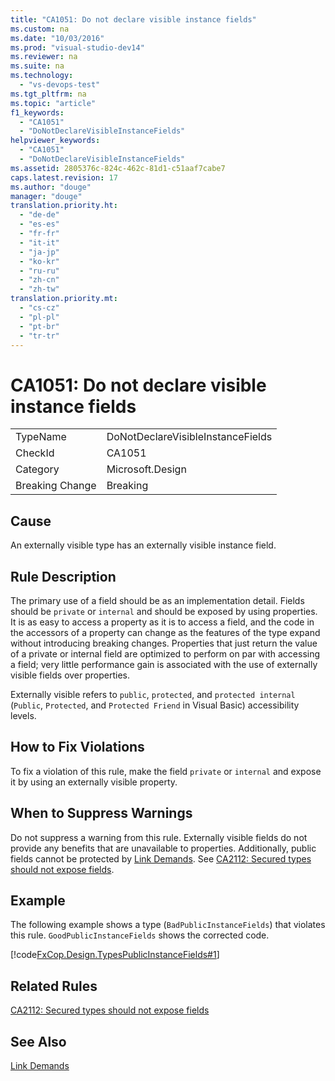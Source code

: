 ```yaml
---
title: "CA1051: Do not declare visible instance fields"
ms.custom: na
ms.date: "10/03/2016"
ms.prod: "visual-studio-dev14"
ms.reviewer: na
ms.suite: na
ms.technology: 
  - "vs-devops-test"
ms.tgt_pltfrm: na
ms.topic: "article"
f1_keywords: 
  - "CA1051"
  - "DoNotDeclareVisibleInstanceFields"
helpviewer_keywords: 
  - "CA1051"
  - "DoNotDeclareVisibleInstanceFields"
ms.assetid: 2805376c-824c-462c-81d1-c51aaf7cabe7
caps.latest.revision: 17
ms.author: "douge"
manager: "douge"
translation.priority.ht: 
  - "de-de"
  - "es-es"
  - "fr-fr"
  - "it-it"
  - "ja-jp"
  - "ko-kr"
  - "ru-ru"
  - "zh-cn"
  - "zh-tw"
translation.priority.mt: 
  - "cs-cz"
  - "pl-pl"
  - "pt-br"
  - "tr-tr"
---
```

# CA1051: Do not declare visible instance fields
|||  
|-|-|  
|TypeName|DoNotDeclareVisibleInstanceFields|  
|CheckId|CA1051|  
|Category|Microsoft.Design|  
|Breaking Change|Breaking|  
  
## Cause  
 An externally visible type has an externally visible instance field.  
  
## Rule Description  
 The primary use of a field should be as an implementation detail. Fields should be `private` or `internal` and should be exposed by using properties. It is as easy to access a property as it is to access a field, and the code in the accessors of a property can change as the features of the type expand without introducing breaking changes. Properties that just return the value of a private or internal field are optimized to perform on par with accessing a field; very little performance gain is associated with the use of externally visible fields over properties.  
  
 Externally visible refers to `public`, `protected`, and `protected internal` (`Public`, `Protected`, and `Protected Friend` in Visual Basic) accessibility levels.  
  
## How to Fix Violations  
 To fix a violation of this rule, make the field `private` or `internal` and expose it by using an externally visible property.  
  
## When to Suppress Warnings  
 Do not suppress a warning from this rule. Externally visible fields do not provide any benefits that are unavailable to properties. Additionally, public fields cannot be protected by [Link Demands](../Topic/Link%20Demands.md). See [CA2112: Secured types should not expose fields](../VS_IDE/ca2112--secured-types-should-not-expose-fields.md).  
  
## Example  
 The following example shows a type (`BadPublicInstanceFields`) that violates this rule. `GoodPublicInstanceFields` shows the corrected code.  
  
 [!code[FxCop.Design.TypesPublicInstanceFields#1](../VS_IDE/codesnippet/CSharp/ca1051--do-not-declare-visible-instance-fields_1.cs)]  
  
## Related Rules  
 [CA2112: Secured types should not expose fields](../VS_IDE/ca2112--secured-types-should-not-expose-fields.md)  
  
## See Also  
 [Link Demands](../Topic/Link%20Demands.md)